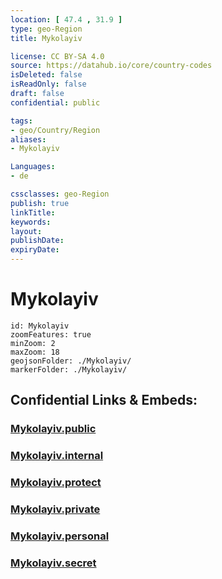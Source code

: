 ```yaml
---
location: [ 47.4 , 31.9 ] 
type: geo-Region
title: Mykolayiv

license: CC BY-SA 4.0
source: https://datahub.io/core/country-codes
isDeleted: false
isReadOnly: false
draft: false
confidential: public

tags:
- geo/Country/Region
aliases:
- Mykolayiv

Languages:
- de

cssclasses: geo-Region
publish: true
linkTitle: 
keywords: 
layout: 
publishDate: 
expiryDate: 
---
```


# Mykolayiv

```leaflet
id: Mykolayiv
zoomFeatures: true 
minZoom: 2 
maxZoom: 18
geojsonFolder: ./Mykolayiv/
markerFolder: ./Mykolayiv/
```


## Confidential Links & Embeds: 

### [Mykolayiv.public](/_public/\Earth\Continent\Europe\Europe~East\Ukraine\Regions~UkraineMykolayiv.public.md) 

### [Mykolayiv.internal](/_internal/\Earth\Continent\Europe\Europe~East\Ukraine\Regions~UkraineMykolayiv.internal.md) 

### [Mykolayiv.protect](/_protect/\Earth\Continent\Europe\Europe~East\Ukraine\Regions~UkraineMykolayiv.protect.md) 

### [Mykolayiv.private](/_private/\Earth\Continent\Europe\Europe~East\Ukraine\Regions~UkraineMykolayiv.private.md) 

### [Mykolayiv.personal](/_personal/\Earth\Continent\Europe\Europe~East\Ukraine\Regions~UkraineMykolayiv.personal.md) 

### [Mykolayiv.secret](/_secret/\Earth\Continent\Europe\Europe~East\Ukraine\Regions~UkraineMykolayiv.secret.md)

